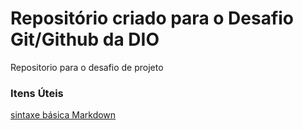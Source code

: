 # Repositório criado para o Desafio Git/Github da DIO
Repositorio para o desafio de projeto

### Itens Úteis

[sintaxe básica Markdown](https://www.markdownguide.org/basic-syntax/)

